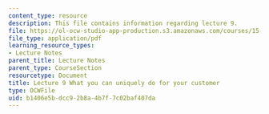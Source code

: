```yaml
---
content_type: resource
description: This file contains information regarding lecture 9.
file: https://ol-ocw-studio-app-production.s3.amazonaws.com/courses/15-390-new-enterprises-spring-2013/b1406e5bdcc92b8a4b7f7c02baf407da_MIT15_390S13_lec09.pdf
file_type: application/pdf
learning_resource_types:
- Lecture Notes
parent_title: Lecture Notes
parent_type: CourseSection
resourcetype: Document
title: Lecture 9 What you can uniquely do for your customer
type: OCWFile
uid: b1406e5b-dcc9-2b8a-4b7f-7c02baf407da
---
```

